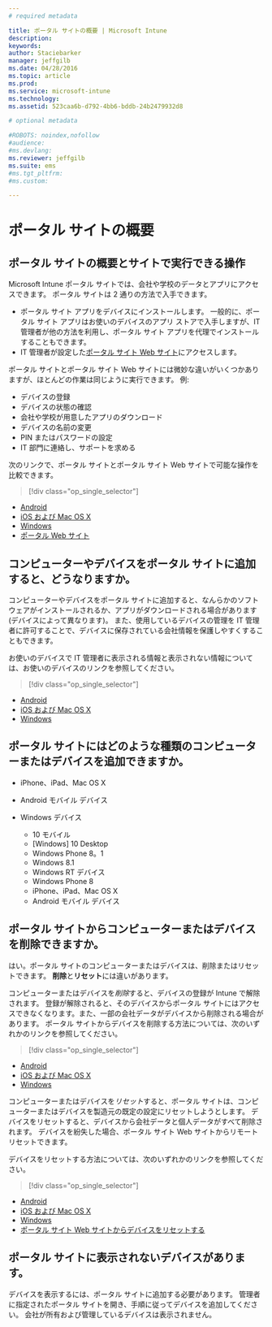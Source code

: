 ```yaml
---
# required metadata

title: ポータル サイトの概要 | Microsoft Intune
description:
keywords:
author: Staciebarker
manager: jeffgilb
ms.date: 04/28/2016
ms.topic: article
ms.prod:
ms.service: microsoft-intune
ms.technology:
ms.assetid: 523caa6b-d792-4bb6-bddb-24b2479932d8

# optional metadata

#ROBOTS: noindex,nofollow
#audience:
#ms.devlang:
ms.reviewer: jeffgilb
ms.suite: ems
#ms.tgt_pltfrm:
#ms.custom:

---
```


# ポータル サイトの概要

## ポータル サイトの概要とサイトで実行できる操作
Microsoft Intune ポータル サイトでは、会社や学校のデータとアプリにアクセスできます。 ポータル サイトは 2 通りの方法で入手できます。

- ポータル サイト アプリをデバイスにインストールします。 一般的に、ポータル サイト アプリはお使いのデバイスのアプリ ストアで入手しますが、IT 管理者が他の方法を利用し、ポータル サイト アプリを代理でインストールすることもできます。
- IT 管理者が設定した[ポータル サイト Web サイト](http://portal.manage.microsoft.com)にアクセスします。 

ポータル サイトとポータル サイト Web サイトには微妙な違いがいくつかありますが、ほとんどの作業は同じように実行できます。 例:

- デバイスの登録
- デバイスの状態の確認
- 会社や学校が用意したアプリのダウンロード
- デバイスの名前の変更
- PIN またはパスワードの設定
- IT 部門に連絡し、サポートを求める

次のリンクで、ポータル サイトとポータル サイト Web サイトで可能な操作を比較できます。

> [!div class="op_single_selector"]
- [Android](using-your-android-device-with-intune.md)
- [iOS および Mac OS X](using-your-ios-or-mac-os-x-device-with-intune.md)
- [Windows](using-your-windows-device-with-intune.md)
- [ポータル Web サイト](using-the-intune-company-portal-website.md)

## コンピューターやデバイスをポータル サイトに追加すると、どうなりますか。
コンピューターやデバイスをポータル サイトに追加すると、なんらかのソフトウェアがインストールされるか、アプリがダウンロードされる場合があります (デバイスによって異なります)。  また、使用しているデバイスの管理を IT 管理者に許可することで、デバイスに保存されている会社情報を保護しやすくすることもできます。

お使いのデバイスで IT 管理者に表示される情報と表示されない情報については、お使いのデバイスのリンクを参照してください。

> [!div class="op_single_selector"]
- [Android](what-happens-if-you-install-the-company-portal-app-and-enroll-your-device-in-intune-android.md)
- [iOS および Mac OS X](what-happens-if-you-install-the-company-portal-app-and-enroll-your-device-in-intune-ios.md)
- [Windows](what-can-your-it-administrator-see-when-you-enroll-your-device-in-intune-windows.md)

## ポータル サイトにはどのような種類のコンピューターまたはデバイスを追加できますか。

-   iPhone、iPad、Mac OS X

-   Android モバイル デバイス

-   Windows デバイス
    -   10 モバイル
    -   [Windows] 10 Desktop
    -   Windows Phone 8。1
    -   Windows 8.1
    -   Windows RT デバイス
    -   Windows Phone 8
    -   iPhone、iPad、Mac OS X
    -   Android モバイル デバイス


## ポータル サイトからコンピューターまたはデバイスを削除できますか。
はい。ポータル サイトのコンピューターまたはデバイスは、削除またはリセットできます。 **削除**と**リセット**には違いがあります。

コンピューターまたはデバイスを*削除*すると、デバイスの登録が Intune で解除されます。 登録が解除されると、そのデバイスからポータル サイトにはアクセスできなくなります。また、一部の会社データがデバイスから削除される場合があります。 ポータル サイトからデバイスを削除する方法については、次のいずれかのリンクを参照してください。

> [!div class="op_single_selector"]
- [Android](unenroll-your-device-from-intune-android.md)
- [iOS および Mac OS X](unenroll-your-device-from-intune-ios.md)
- [Windows](unenroll-your-device-from-intune-windows.md)

コンピューターまたはデバイスを*リセット*すると、ポータル サイトは、コンピューターまたはデバイスを製造元の既定の設定にリセットしようとします。 デバイスをリセットすると、デバイスから会社データと個人データがすべて削除されます。 デバイスを紛失した場合、ポータル サイト Web サイトからリモート リセットできます。

デバイスをリセットする方法については、次のいずれかのリンクを参照してください。

> [!div class="op_single_selector"]
- [Android](reset-erase-your-lost-or-stolen-device-android.md)
- [iOS および Mac OS X](reset-erase-your-lost-or-stolen-device-ios.md)
- [Windows](reset-erase-your-lost-or-stolen-device-windows.md)
- [ポータル サイト Web サイトからデバイスをリセットする](reset-your-device-cpwebsite.md)

## ポータル サイトに表示されないデバイスがあります。
デバイスを表示するには、ポータル サイトに追加する必要があります。 管理者に指定されたポータル サイトを開き、手順に従ってデバイスを追加してください。 会社が所有および管理しているデバイスは表示されません。





<!--HONumber=May16_HO2-->



